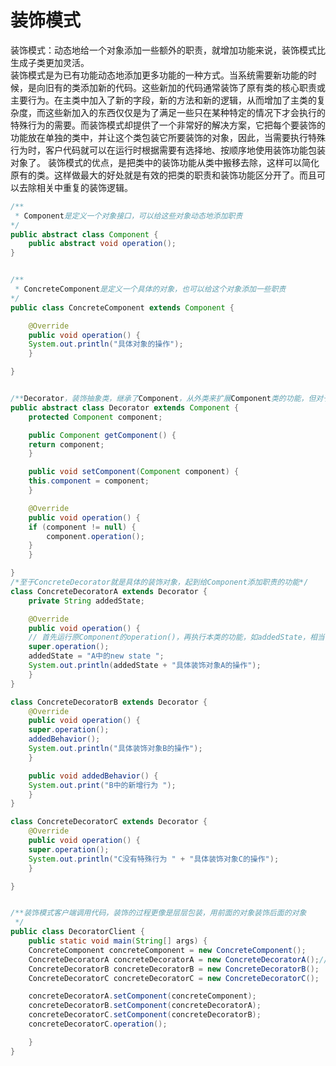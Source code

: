 # 装饰模式
装饰模式：动态地给一个对象添加一些额外的职责，就增加功能来说，装饰模式比生成子类更加灵活。<br>
装饰模式是为已有功能动态地添加更多功能的一种方式。当系统需要新功能的时候，是向旧有的类添加新的代码。这些新加的代码通常装饰了原有类的核心职责或主要行为。在主类中加入了新的字段，新的方法和新的逻辑，从而增加了主类的复杂度，而这些新加入的东西仅仅是为了满足一些只在某种特定的情况下才会执行的特殊行为的需要。而装饰模式却提供了一个非常好的解决方案，它把每个要装饰的功能放在单独的类中，并让这个类包装它所要装饰的对象，因此，当需要执行特殊行为时，客户代码就可以在运行时根据需要有选择地、按顺序地使用装饰功能包装对象了。
装饰模式的优点，是把类中的装饰功能从类中搬移去除，这样可以简化原有的类。这样做最大的好处就是有效的把类的职责和装饰功能区分开了。而且可以去除相关中重复的装饰逻辑。
```java
/**
 * Component是定义一个对象接口，可以给这些对象动态地添加职责
*/
public abstract class Component {
    public abstract void operation();
}


/**
 * ConcreteComponent是定义一个具体的对象，也可以给这个对象添加一些职责
*/
public class ConcreteComponent extends Component {

    @Override
    public void operation() {
	System.out.println("具体对象的操作");
    }

}


/**Decorator，装饰抽象类，继承了Component，从外类来扩展Component类的功能，但对于Component来说，是无需知道Decorator的存在的*/
public abstract class Decorator extends Component {
    protected Component component;

    public Component getComponent() {
	return component;
    }

    public void setComponent(Component component) {
	this.component = component;
    }

    @Override
    public void operation() {
	if (component != null) {
	    component.operation();
	}
    }

}
/*至于ConcreteDecorator就是具体的装饰对象，起到给Component添加职责的功能*/
class ConcreteDecoratorA extends Decorator {
    private String addedState;

    @Override
    public void operation() {
	// 首先运行原Component的operation()，再执行本类的功能，如addedState，相当于对原Component进行了装饰
	super.operation();
	addedState = "A中的new state ";
	System.out.println(addedState + "具体装饰对象A的操作");
    }
}

class ConcreteDecoratorB extends Decorator {
    @Override
    public void operation() {
	super.operation();
	addedBehavior();
	System.out.println("具体装饰对象B的操作");
    }

    public void addedBehavior() {
	System.out.print("B中的新增行为 ");
    }
}

class ConcreteDecoratorC extends Decorator {
    @Override
    public void operation() {
	super.operation();
	System.out.println("C没有特殊行为 " + "具体装饰对象C的操作");
    }

}


/**装饰模式客户端调用代码，装饰的过程更像是层层包装，用前面的对象装饰后面的对象
 */
public class DecoratorClient {
    public static void main(String[] args) {
	ConcreteComponent concreteComponent = new ConcreteComponent();
	ConcreteDecoratorA concreteDecoratorA = new ConcreteDecoratorA();//深入理解（引用了抽象父类的方法）
	ConcreteDecoratorB concreteDecoratorB = new ConcreteDecoratorB();
	ConcreteDecoratorC concreteDecoratorC = new ConcreteDecoratorC();

	concreteDecoratorA.setComponent(concreteComponent);
	concreteDecoratorB.setComponent(concreteDecoratorA);
	concreteDecoratorC.setComponent(concreteDecoratorB);
	concreteDecoratorC.operation();

    }
}
```
